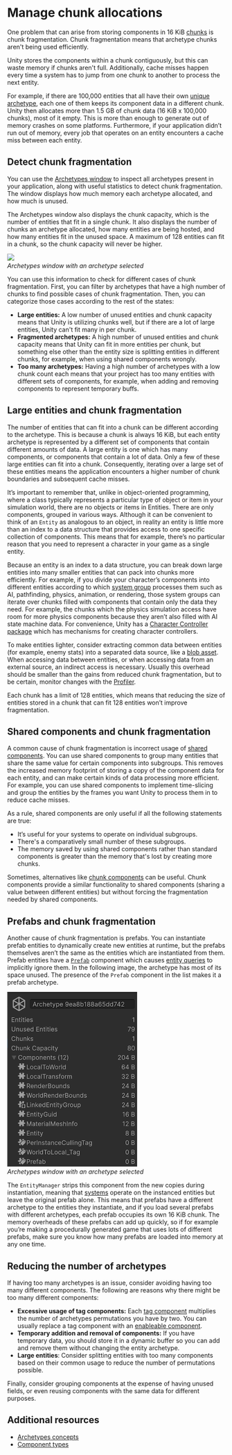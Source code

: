 # Manage chunk allocations

One problem that can arise from storing components in 16 KiB [chunks](concepts-archetypes.md#archetype-chunks) is chunk fragmentation. Chunk fragmentation means that archetype chunks aren't being used efficiently. 

Unity stores the components within a chunk contiguously, but this can waste memory if chunks aren't full. Additionally, cache misses happen every time a system has to jump from one chunk to another to process the next entity.

For example, if there are 100,000 entities that all have their own [unique archetype](concepts-archetypes.md), each one of them keeps its component data in a different chunk. Unity then allocates more than 1.5 GB of chunk data (16 KiB x 100,000 chunks), most of it empty. This is more than enough to generate out of memory crashes on some platforms. Furthermore, if your application didn’t run out of memory, every job that operates on an entity encounters a cache miss between each entity. 

## Detect chunk fragmentation

You can use the [Archetypes window](editor-archetypes-window.md) to inspect all archetypes present in your application, along with useful statistics to detect chunk fragmentation. The window displays how much memory each archetype allocated, and how much is unused. 

The Archetypes window also displays the chunk capacity, which is the number of entities that fit in a single chunk. It also displays the number of chunks an archetype allocated, how many entities are being hosted, and how many entities fit in the unused space. A maximum of 128 entities can fit in a chunk, so the chunk capacity will never be higher.

![](images/editor-archetypes-window.png)<br/>_Archetypes window with an archetype selected_

You can use this information to check for different cases of chunk fragmentation. First, you can filter by archetypes that have a high number of chunks to find possible cases of chunk fragmentation. Then, you can categorize those cases according to the rest of the states:

* **Large entities:** A low number of unused entities and chunk capacity means that Unity is utilizing chunks well, but if there are a lot of large entities, Unity can't fit many in per chunk.
* **Fragmented archetypes:** A high number of unused entities and chunk capacity means that Unity can fit in more  entities per chunk, but something else other than the entity size is splitting entities in different chunks, for example, when using shared components wrongly.  
* **Too many archetypes:** Having a high number of archetypes with a low chunk count each means that your project has too many entities with different sets of components, for example, when adding and removing components to represent temporary buffs.

## Large entities and chunk fragmentation

The number of entities that can fit into a chunk can be different according to the archetype. This is because a chunk is always 16 KiB, but each entity archetype is represented by a different set of components that contain different amounts of data. A large entity is one which has many components, or components that contain a lot of data. Only a few of these large entities can fit into a chunk. Consequently, iterating over a large set of these entities means the application encounters a higher number of chunk boundaries and subsequent cache misses. 

It’s important to remember that, unlike in object-oriented programming, where a class typically represents a particular type of object or item in your simulation world, there are no objects or items in Entities. There are only components, grouped in various ways. Although it can be convenient to think of an `Entity` as analogous to an object, in reality an entity is little more than an index to a data structure that provides access to one specific collection of components. This means that for example, there’s no particular reason that you need to represent a character in your game as a single entity.

Because an entity is an index to a data structure, you can break down large entities into many smaller entities that can pack into chunks more efficiently. For example, if you divide your character’s components into different entities according to which [system group](systems-write-groups.md) processes them such as AI, pathfinding, physics, animation, or rendering, those system groups can iterate over chunks filled with components that contain only the data they need. For example, the chunks which the physics simulation access have room for more physics components because they aren’t also filled with AI state machine data. For convenience, Unity has a [Character Controller package](https://docs.unity3d.com/Packages/com.unity.charactercontroller@latest) which has mechanisms for creating character controllers.

To make entities lighter, consider extracting common data between entities (for example, enemy stats) into a separated data source, like a [blob asset](blob-assets-intro.md). When accessing data between entities, or when accessing data from an external source, an indirect access is necessary. Usually this overhead should be smaller than the gains from reduced chunk fragmentation, but to be certain, monitor changes with the [Profiler](xref:um-profiler).

Each chunk has a limit of 128 entities, which means that reducing the size of entities stored in a chunk that can fit 128 entities won’t improve fragmentation.

## Shared components and chunk fragmentation

A common cause of chunk fragmentation is incorrect usage of [shared components](components-shared-introducing.md). You can use shared components to group many entities that share the same value for certain components into subgroups. This removes the increased memory footprint of storing a copy of the component data for each entity, and can make certain kinds of data processing more efficient. For example, you can use shared components to implement time-slicing and group the entities by the frames you want Unity to process them in to reduce cache misses.

As a rule, shared components are only useful if all the following statements are true: 

* It’s useful for your systems to operate on individual subgroups.  
* There's a comparatively small number of these subgroups.  
* The memory saved by using shared components rather than standard components is greater than the memory that's lost by creating more chunks.

Sometimes, alternatives like [chunk components](components-chunk.md) can be useful. Chunk components provide a similar functionality to shared components (sharing a value between different entities) but without forcing the fragmentation needed by shared components.

## Prefabs and chunk fragmentation

Another cause of chunk fragmentation is prefabs. You can instantiate prefab entities to dynamically create new entities at runtime, but the prefabs themselves aren’t the same as the entities which are instantiated from them. Prefab entities have a [`Prefab`](xref:Unity.Entities.Prefab) component which causes [entity queries](systems-entityquery-intro.md) to implicitly ignore them. In the following image, the archetype has most of its space unused. The presence of the `Prefab` component in the list makes it a prefab archetype.

![](images/archetype-chunks-prefab.png)<br/>_Archetypes window with an archetype selected_

The `EntityManager` strips this component from the new copies during instantiation, meaning that [systems](systems-intro.md) operate on the instanced entities but leave the original prefab alone. This means that prefabs have a different archetype to the entities they instantiate, and if you load several prefabs with different archetypes, each prefab occupies its own 16 KiB chunk. The memory overheads of these prefabs can add up quickly, so if for example you’re making a procedurally generated game that uses lots of different prefabs, make sure you know how many prefabs are loaded into memory at any one time.

## Reducing the number of archetypes

If having too many archetypes is an issue, consider avoiding having too many different components. The following are reasons why there might be too many different components:

* **Excessive usage of tag components:** Each [tag component](components-tag.md) multiplies the number of archetypes permutations you have by two. You can usually replace a tag component with an [enableable component](components-enableable.md).
* **Temporary addition and removal of components:** If you have temporary data, you should store it in a dynamic buffer so you can add and remove them without changing the entity archetype.
* **Large entities**: Consider splitting entities with too many components based on their common usage to reduce the number of permutations possible.

Finally, consider grouping components at the expense of having unused fields, or even reusing components with the same data for different purposes.

## Additional resources

* [Archetypes concepts](concepts-archetypes.md)
* [Component types](components-type.md)